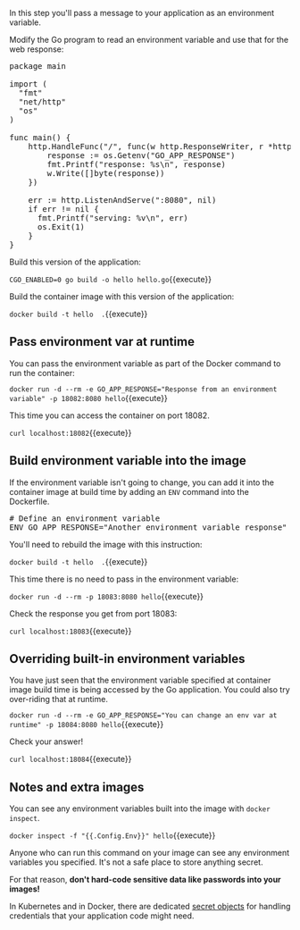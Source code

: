 In this step you'll pass a message to your application as an environment variable.

Modify the Go program to read an environment variable and use that for the web response:

<pre class="file" data-filename="hello.go" data-target="replace">
package main

import (
  "fmt"
  "net/http"
  "os"
)

func main() {
	http.HandleFunc("/", func(w http.ResponseWriter, r *http.Request) {
		response := os.Getenv("GO_APP_RESPONSE")
		fmt.Printf("response: %s\n", response)
		w.Write([]byte(response))
	})

	err := http.ListenAndServe(":8080", nil)
	if err != nil {
	  fmt.Printf("serving: %v\n", err)
	  os.Exit(1)
	}
}
</pre>

Build this version of the application:

`CGO_ENABLED=0 go build -o hello hello.go`{{execute}}

Build the container image with this version of the application:

`docker build -t hello  .`{{execute}}

## Pass environment var at runtime

You can pass the environment variable as part of the Docker command to run the container:

`docker run -d --rm -e GO_APP_RESPONSE="Response from an environment variable" -p 18082:8080 hello`{{execute}}

This time you can access the container on port 18082.

`curl localhost:18082`{{execute}}

## Build environment variable into the image

If the environment variable isn't going to change, you can add it into the container image at build time by adding an `ENV` command into the Dockerfile.

<pre class="file" data-filename="Dockerfile" data-target="append">
# Define an environment variable
ENV GO_APP_RESPONSE="Another environment variable response"
</pre>

You'll need to rebuild the image with this instruction:

`docker build -t hello  .`{{execute}}

This time there is no need to pass in the environment variable:

`docker run -d --rm -p 18083:8080 hello`{{execute}}

Check the response you get from port 18083:

`curl localhost:18083`{{execute}}

## Overriding built-in environment variables

You have just seen that the environment variable specified at container image build time is being accessed by the Go application. You could also try over-riding that at runtime.

`docker run -d --rm -e GO_APP_RESPONSE="You can change an env var at runtime" -p 18084:8080 hello`{{execute}}

Check your answer!

`curl localhost:18084`{{execute}}

## Notes and extra images

You can see any environment variables built into the image with `docker inspect`.

`docker inspect -f "{{.Config.Env}}" hello`{{execute}}

Anyone who can run this command on your image can see any environment variables you specified. It's not a safe place to store anything secret.

For that reason, **don't hard-code sensitive data like passwords into your images!** 

In Kubernetes and in Docker, there are dedicated [secret objects](https://kubernetes.io/docs/concepts/configuration/secret/) for handling credentials that your application code might need.
